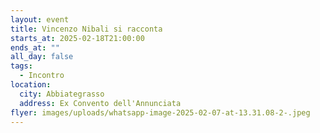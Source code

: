 ```yaml
---
layout: event
title: Vincenzo Nibali si racconta
starts_at: 2025-02-18T21:00:00
ends_at: ""
all_day: false
tags:
  - Incontro
location:
  city: Abbiategrasso
  address: Ex Convento dell'Annunciata
flyer: images/uploads/whatsapp-image-2025-02-07-at-13.31.08-2-.jpeg
---
```

